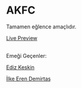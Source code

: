 # AKFC

Tamamen eğlence amaçlıdır. 

[Live Preview](https://akfc.netlify.app/)
<br/>
<br/>


Emeği Geçenler:

[Ediz Keskin](https://github.com/EdizKeskin)
<br/>

[İlke Eren Demirtaş](https://github.com/Hypnamed)
